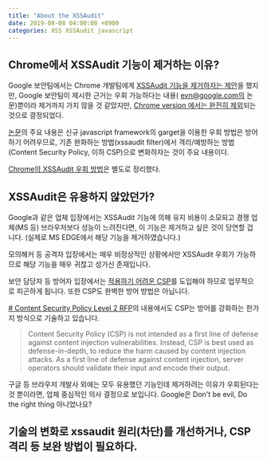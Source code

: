 ```yaml
---
title: "About the XSSAudit"
date: 2019-08-08 04:00:00 +0900
categories: XSS XSSAudit javascript
---
```


## Chrome에서 XSSAudit 기능이 제거하는 이유?

Google 보안팀에서는 Chrome 개발팀에게 [XSSAudit 기능을 제거하자는 제안](https://bugs.chromium.org/p/chromium/issues/detail?id=898081)을 했지만, Google 보안팀이 제시한 근거는 우회 가능하다는 내용( evn@google.com의 논문)뿐이라 제거까지 가지 않을 것 같았지만, [Chrome version 에서는 완전히 제외](https://groups.google.com/a/chromium.org/forum/#!msg/blink-dev/TuYw-EZhO9g/blGViehIAwAJ)되는 것으로 결정되었다.

[논문](/pdf/p1709-lekiesA.pdf)의 주요 내용은 신규 javascript framework의 garget을 이용한 우회 방법은 방어하기 어려우므로, 기존 완화하는 방법(xssaudit filter)에서  격리/예방하는 방법(Content Security Policy, 이하 CSP)으로 변화하자는 것이 주요 내용이다.

[Chrome의 XSSAudit 우회 방법](https://windshock.github.io/xss/xssaudit/javascript/How-to-bypass-XSSAudit/)은 별도로 정리했다.

## XSSAudit은 유용하지 않았던가?
Google과 같은 업체 입장에서는 XSSAudit 기능에 의해 유지 비용이 소모되고 경쟁 업체(MS 등) 브라우저보다 성능이 느려진다면, 이 기능은 제거하고 싶은 것이 당연할 겁니다. (실제로 MS EDGE에서 해당 기능을 제거하였습니다.)

모의해커 등 공격자 입장에서는 매우 비정상적인 상황에서만 XSSAudit 우회가 가능하므로 해당 기능을 매우 귀찮고 성가신 존재입니다. 

보안 담당자 등 방어자 입장에서는 [적용하기 어려운 CSP](https://infosec.mozilla.org/guidelines/web_security#web-security-cheat-sheet)를 도입해야 하므로 업무적으로 피곤하게 됩니다. 또한 CSP도 완벽한 방어 방법은 아닙니다.

[# Content Security Policy Level 2 RFP](https://www.w3.org/TR/CSP2/#intro)의 내용에서도 CSP는 방어를 강화하는 한가지 방식으로 기술하고 있습니다. 
> Content Security Policy (CSP) is not intended as a first line of defense against content injection vulnerabilities. Instead, CSP is best used as defense-in-depth, to reduce the harm caused by content injection attacks. As a first line of defense against content injection, server operators should validate their input and encode their output.

구글 등 브라우저 개발사 외에는 모두 유용했던 기능인데 제거하려는 이유가 우회된다는 것 뿐이라면, 업체 중심적인 의사 결정으로 보입니다. Google은 Don't be evil, Do the right thing 아니었나요?




## 기술의 변화로 xssaudit 원리(차단)를 개선하거나, CSP 격리 등 보완 방법이 필요하다.




<!--stackedit_data:
eyJoaXN0b3J5IjpbMTUwODY3NDQ1NywtMTA0MDk0MjgxOCwxND
Y4NjYyODEzLDEzMDIzODAyNTcsMTMwNzg3MjU2NywzNjc2NjM3
MzMsMjA0MjIyNTgzNiwtMTQzNDAwMDA3NiwtOTg5NTQ0MDg5LD
k3Nzg5NzE5LC0xMzYzMTE4NDU2LC0xMTcyMTI4MzEyXX0=
-->
